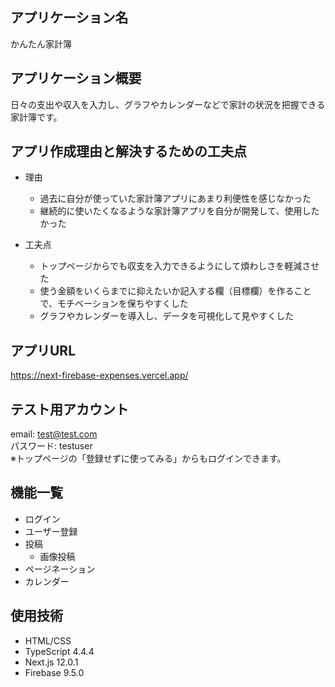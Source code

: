 ## アプリケーション名

かんたん家計簿

## アプリケーション概要

日々の支出や収入を入力し、グラフやカレンダーなどで家計の状況を把握できる家計簿です。

## アプリ作成理由と解決するための工夫点

- 理由  
  - 過去に自分が使っていた家計簿アプリにあまり利便性を感じなかった
  - 継続的に使いたくなるような家計簿アプリを自分が開発して、使用したかった

- 工夫点
  - トップページからでも収支を入力できるようにして煩わしさを軽減させた
  - 使う金額をいくらまでに抑えたいか記入する欄（目標欄）を作ることで、モチベーションを保ちやすくした
  - グラフやカレンダーを導入し、データを可視化して見やすくした

## アプリURL

https://next-firebase-expenses.vercel.app/

## テスト用アカウント

email: test@test.com  
パスワード: testuser  
※トップページの「登録せずに使ってみる」からもログインできます。  
  
## 機能一覧

- ログイン
- ユーザー登録
- 投稿
  - 画像投稿
- ページネーション
- カレンダー

## 使用技術

- HTML/CSS
- TypeScript 4.4.4
- Next.js 12.0.1
- Firebase 9.5.0

